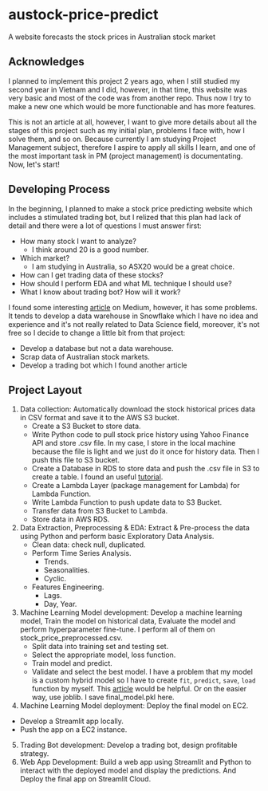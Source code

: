 # austock-price-predict
A website forecasts the stock prices in Australian stock market

## Acknowledges
I planned to implement this project 2 years ago, when I still studied my second year in Vietnam and I did, however, in that time, this website was very basic and most of the code was from another repo. Thus now I try to make a new one which would be more functionable and has more features.

This is not an article at all, however, I want to give more details about all the stages of this project such as my initial plan, problems I face with, how I solve them, and so on. Because currently I am studying Project Management subject, therefore I aspire to apply all skills I learn, and one of the most important task in PM (project management) is documentating. Now, let's start!

## Developing Process
In the beginning, I planned to make a stock price predicting website which includes a stimulated trading bot, but I relized that this plan had lack of detail and there were a lot of questions I must answer first:
- How many stock I want to analyze?
  - I think around 20 is a good number.
- Which market?
  - I am studying in Australia, so ASX20 would be a great choice.
- How can I get trading data of these stocks?
- How should I perform EDA and what ML technique I should use?
- What I know about trading bot? How will it work?

I found some interesting [article](https://medium.com/codex/build-a-stocks-price-prediction-app-powered-by-snowflake-aws-python-and-streamlit-part-1-of-3-c304a8b3e319) on Medium, however, it has some problems. It tends to develop a data warehouse in Snowflake which I have no idea and experience and it's not really related to Data Science field, moreover, it's not free so I decide to change a little bit from that project:
- Develop a database but not a data warehouse.
- Scrap data of Australian stock markets.
- Develop a trading bot which I found another article 

## Project Layout
1. Data collection: Automatically download the stock historical prices data in CSV format and save it to the AWS S3 bucket.
   - Create a S3 Bucket to store data.
   - Write Python code to pull stock price history using Yahoo Finance API and store .csv file. In my case, I store in the local machine because the file is light and we just do it once for history data. Then I push this file to S3 bucket.
   - Create a Database in RDS to store data and push the .csv file in S3 to create a table. I found an useful [tutorial](https://docs.aws.amazon.com/AmazonRDS/latest/UserGuide/USER_PostgreSQL.S3Import.html#USER_PostgreSQL.S3Import.Overview).  
   - Create a Lambda Layer (package management for Lambda) for Lambda Function.
   - Write Lambda Function to push update data to S3 Bucket.
   - Transfer data from S3 Bucket to Lambda.
   - Store data in AWS RDS. 
2. Data Extraction, Preprocessing & EDA: Extract & Pre-process the data using Python and perform basic Exploratory Data Analysis.
   - Clean data: check null, duplicated.
   - Perform Time Series Analysis.
     - Trends.
     - Seasonalities.
     - Cyclic.
   - Features Engineering.
     - Lags.
     - Day, Year.
3. Machine Learning Model development: Develop a machine learning model, Train the model on historical data, Evaluate the model and perform hyperparameter fine-tune. I perform all of them on stock_price_preprocessed.csv.
   - Split data into training set and testing set.
   - Select the appropriate model, loss function.
   - Train model and predict.
   - Validate and select the best model. I have a problem that my model is a custom hybrid model so I have to create `fit`, `predict`, `save`, `load` function by myself. This [article](https://towardsdatascience.com/hybrid-rule-based-machine-learning-with-scikit-learn-9cb9841bebf2) would be helpful. Or on the easier way, use joblib. I save final_model.pkl here.
4. Machine Learning Model deployment: Deploy the final model on EC2.
  - Develop a Streamlit app locally.
  - Push the app on a EC2 instance.
5. Trading Bot development: Develop a trading bot, design profitable strategy.
6. Web App Development: Build a web app using Streamlit and Python to interact with the deployed model and display the predictions. And Deploy the final app on Streamlit Cloud.
